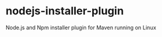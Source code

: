 nodejs-installer-plugin
=======================

Node.js and Npm installer plugin for Maven running on Linux
